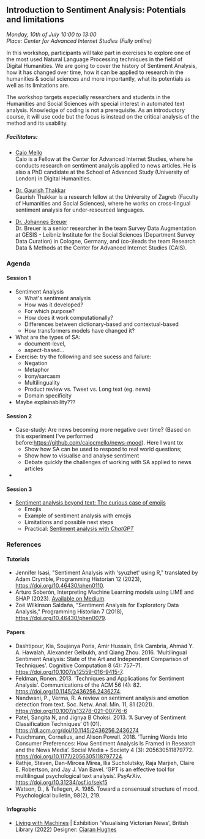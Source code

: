 ## Introduction to Sentiment Analysis: Potentials and limitations

*Monday, 10th of July 10:00 to 13:00* <br>
*Place: Center for Advanced Internet Studies (Fully online)*

In this workshop, participants will take part in exercises to explore one of the most used Natural Language Processing techniques in the field of Digital Humanities. We are going to cover the history of Sentiment Analysis, how it has changed over time, how it can be applied to research in the humanities & social sciences and more importantly, what its potentials as well as its limitations are.  

The workshop targets especially researchers and students in the Humanities and Social Sciences with special interest in automated text analysis. Knowledge of coding is not a prerequisite. As an introductory course, it will use code but the focus is instead on the critical analysis of the method and its usability. 

##### Facilitators: 

- [Caio Mello](https://www.cais-research.de/fellows/caio-mello/)<br>
Caio is a Fellow at the Center for Advanced Internet Studies, where he conducts research on sentiment analysis applied to news articles. He is also a PhD candidate at the School of Advanced Study (University of London) in Digital Humanities. 

- [Dr. Gaurish Thakkar](https://thak123.github.io/)<br> 
Gaurish Thakkar is a research fellow at the University of Zagreb (Faculty of Humanities and Social Sciences), where he works on cross-lingual sentiment analysis for under-resourced languages.

- [Dr. Johannes Breuer](https://www.johannesbreuer.com/)<br>
Dr. Breuer is a senior researcher in the team Survey Data Augmentation at GESIS - Leibniz Institute for the Social Sciences (Department Survey Data Curation) in Cologne, Germany, and (co-)leads the team Research Data & Methods at the Center for Advanced Internet Studies (CAIS).



### Agenda 

#### Session 1
- Sentiment Analysis
  - What's sentiment analysis
  - How was it developed? 
  - For which purpose? 
  - How does it work computationally?
  - Differences between dictionary-based and contextual-based 
  - How transformers models have changed it? 
- What are the types of SA: 
  - document-level, 
  - aspect-based...
- Exercise: try the following and see sucess and failure:
  - Negation
  - Metaphor
  - Irony/sarcasm
  - Multilinguality
  - Product review vs. Tweet vs. Long text (eg. news)
  - Domain specificity 
- Maybe explainability???

#### Session 2

- Case-study: Are news becoming more negative over time? (Based on this experiment I've performed before:https://github.com/caiocmello/news-mood). Here I want to:
  - Show how SA can be used to respond to real world questions;
  - Show how to visualise and analyse sentiment
  - Debate quickly the challenges of working with SA applied to news articles
-
#### Session 3

- [Sentiment analysis beyond text: The curious case of emojis](https://raw.githubusercontent.com/caiocmello/Introduction-to-SA-Training-CAIS/main/session_3/Emoji_Sentiment.pdf)
  - Emojis
  - Example of sentiment analysis with emojis
  - Limitations and possible next steps
  - Practical: [Sentiment analysis with *ChatGPT*](https://colab.research.google.com/github/caiocmello/Introduction-to-SA-Training-CAIS/blob/main/session_3/Autolabel_Sentiment_Analysis.ipynb)

### References

#### Tutorials
- Jennifer Isasi, "Sentiment Analysis with 'syuzhet' using R," translated by Adam Crymble, Programming Historian 12 (2023), https://doi.org/10.46430/phen0110.
- Arturo Soberón, Interpreting Machine Learning models using LIME and SHAP (2023). [Available on Medium](https://svitlasystems.medium.com/interpreting-machine-learning-models-using-lime-and-shap-by-arturo-sober%C3%B3n-senior-data-scientis-12188f3e24dc). 
- Zoë Wilkinson Saldaña, "Sentiment Analysis for Exploratory Data Analysis," Programming Historian 7 (2018), https://doi.org/10.46430/phen0079.

#### Papers
- Dashtipour, Kia, Soujanya Poria, Amir Hussain, Erik Cambria, Ahmad Y. A. Hawalah, Alexander Gelbukh, and Qiang Zhou. 2016. ‘Multilingual Sentiment Analysis: State of the Art and Independent Comparison of Techniques’. Cognitive Computation 8 (4): 757–71. https://doi.org/10.1007/s12559-016-9415-7.
- Feldman, Ronen. 2013. ‘Techniques and Applications for Sentiment Analysis’. Communications of the ACM 56 (4): 82. https://doi.org/10.1145/2436256.2436274.
- Nandwani, P., Verma, R. A review on sentiment analysis and emotion detection from text. Soc. Netw. Anal. Min. 11, 81 (2021). https://doi.org/10.1007/s13278-021-00776-6
- Patel, Sangita N, and Jignya B Choksi. 2013. ‘A Survey of Sentiment Classification Techniques’ 01 (01). https://dl.acm.org/doi/10.1145/2436256.2436274
- Puschmann, Cornelius, and Alison Powell. 2018. ‘Turning Words Into Consumer Preferences: How Sentiment Analysis Is Framed in Research and the News Media’. Social Media + Society 4 (3): 205630511879772. https://doi.org/10.1177/2056305118797724.
- Rathje, Steven, Dan-Mircea Mirea, Ilia Sucholutsky, Raja Marjieh, Claire E. Robertson, and Jay J. Van Bavel. ‘GPT is an effective tool for multilingual psychological text analysis‘. PsyArXiv. https://doi.org/10.31234/osf.io/sekf5
- Watson, D., & Tellegen, A. 1985. Toward a consensual structure of mood. Psychological bulletin, 98(2), 219.

#### Infographic
- [Living with Machines](https://images.squarespace-cdn.com/content/v1/5d23a26521738200016f8cb6/ec82b182-6351-4f3f-8e37-6436e8187e3e/BL_INDUSTRY_FINAL2002.jpg?format=1000w) | 
Exhibition 'Visualising Victorian News', British Library (2022) 
Designer: [Ciaran Hughes](https://www.ciaranhughes.design/)
